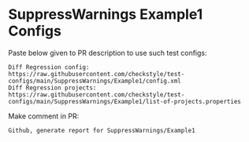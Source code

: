# SuppressWarnings Example1 Configs
Paste below given to PR description to use such test configs:
```
Diff Regression config: https://raw.githubusercontent.com/checkstyle/test-configs/main/SuppressWarnings/Example1/config.xml
Diff Regression projects: https://raw.githubusercontent.com/checkstyle/test-configs/main/SuppressWarnings/Example1/list-of-projects.properties
```
Make comment in PR:
```
Github, generate report for SuppressWarnings/Example1
```
